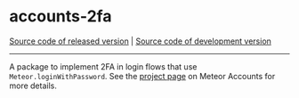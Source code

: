 # accounts-2fa

[Source code of released version](https://github.com/meteor/meteor/tree/master/packages/accounts-2fa)
| [Source code of development version](https://github.com/meteor/meteor/tree/devel/packages/accounts-2fa)
***

A package to implement 2FA in login flows that use `Meteor.loginWithPassword`. See
the [project page](https://docs.meteor.com/packages/accounts-2fa.html) on Meteor Accounts for more
details.
